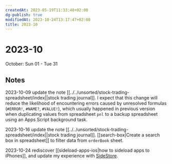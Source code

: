 ```yaml
---
createdAt: 2023-05-19T11:33:48+02:00
dg-publish: true
modifiedAt: 2023-10-24T13:17:47+02:00
title: 2023-10
---
```


# 2023-10

October: Sun 01 - Tue 31

## Notes

2023-10-09 update the note [[../../unsorted/stock-trading-spreadsheet/index||stock trading journal]]. I expect that this change will reduce the likelihood of encountering errors caused by unresolved formulas (`#ERROR!`, `#NAME?`, `#VALUE!`), which usually happened in previous version when duplicating values from spreadsheet `pnl` to a backup spreadsheet using an Apps Script background task.

2023-10-16 update the note [[../../unsorted/stock-trading-spreadsheet/index||stock trading journal]]. [[search-box|Create a search box in spreadsheet]] to filter data from `orderBook` sheet.

2023-10-24 rediscover [[sideload-apps-ios|how to sideload apps to iPhones]], and update my experience with [SideStore](https://sidestore.io/).